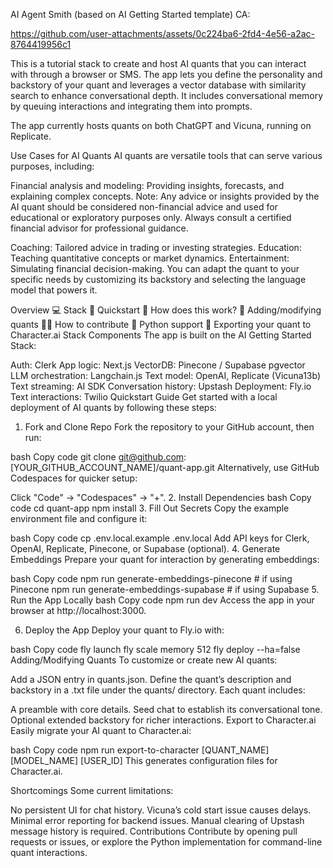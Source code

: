AI Agent Smith (based on AI Getting Started template)
CA:



https://github.com/user-attachments/assets/0c224ba6-2fd4-4e56-a2ac-8764419956c1



This is a tutorial stack to create and host AI quants that you can interact with through a browser or SMS. The app lets you define the personality and backstory of your quant and leverages a vector database with similarity search to enhance conversational depth. It includes conversational memory by queuing interactions and integrating them into prompts.

The app currently hosts quants on both ChatGPT and Vicuna, running on Replicate.

Use Cases for AI Quants
AI quants are versatile tools that can serve various purposes, including:

Financial analysis and modeling: Providing insights, forecasts, and explaining complex concepts.
Note: Any advice or insights provided by the AI quant should be considered non-financial advice and used for educational or exploratory purposes only. Always consult a certified financial advisor for professional guidance.

Coaching: Tailored advice in trading or investing strategies.
Education: Teaching quantitative concepts or market dynamics.
Entertainment: Simulating financial decision-making.
You can adapt the quant to your specific needs by customizing its backstory and selecting the language model that powers it.

Overview
💻 Stack
🧠 Quickstart
🚀 How does this work?
👤 Adding/modifying quants
👩‍💻 How to contribute
🐍 Python support
💽 Exporting your quant to Character.ai
Stack Components
The app is built on the AI Getting Started Stack:

Auth: Clerk
App logic: Next.js
VectorDB: Pinecone / Supabase pgvector
LLM orchestration: Langchain.js
Text model: OpenAI, Replicate (Vicuna13b)
Text streaming: AI SDK
Conversation history: Upstash
Deployment: Fly.io
Text interactions: Twilio
Quickstart Guide
Get started with a local deployment of AI quants by following these steps:

1. Fork and Clone Repo
Fork the repository to your GitHub account, then run:

bash
Copy code
git clone git@github.com:[YOUR_GITHUB_ACCOUNT_NAME]/quant-app.git
Alternatively, use GitHub Codespaces for quicker setup:

Click "Code" → "Codespaces" → "+".
2. Install Dependencies
bash
Copy code
cd quant-app
npm install
3. Fill Out Secrets
Copy the example environment file and configure it:

bash
Copy code
cp .env.local.example .env.local
Add API keys for Clerk, OpenAI, Replicate, Pinecone, or Supabase (optional).
4. Generate Embeddings
Prepare your quant for interaction by generating embeddings:

bash
Copy code
npm run generate-embeddings-pinecone # if using Pinecone
npm run generate-embeddings-supabase # if using Supabase
5. Run the App Locally
bash
Copy code
npm run dev
Access the app in your browser at http://localhost:3000.

6. Deploy the App
Deploy your quant to Fly.io with:

bash
Copy code
fly launch
fly scale memory 512
fly deploy --ha=false
Adding/Modifying Quants
To customize or create new AI quants:

Add a JSON entry in quants.json.
Define the quant’s description and backstory in a .txt file under the quants/ directory.
Each quant includes:

A preamble with core details.
Seed chat to establish its conversational tone.
Optional extended backstory for richer interactions.
Export to Character.ai
Easily migrate your AI quant to Character.ai:

bash
Copy code
npm run export-to-character [QUANT_NAME] [MODEL_NAME] [USER_ID]
This generates configuration files for Character.ai.

Shortcomings
Some current limitations:

No persistent UI for chat history.
Vicuna’s cold start issue causes delays.
Minimal error reporting for backend issues.
Manual clearing of Upstash message history is required.
Contributions
Contribute by opening pull requests or issues, or explore the Python implementation for command-line quant interactions.
